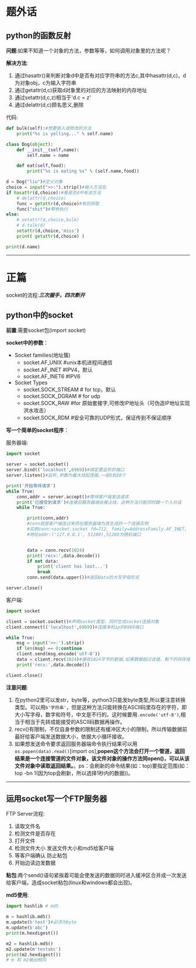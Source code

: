 # 题外话
## python的函数反射
**问题**:如果不知道一个对象的方法，参数等等，如何调用对象里的方法呢？

**解决方法**:
1. 通过hasattr()来判断对象d中是否有对应字符串的方法c,其中hasattr(d,c)，d为对象obj，c为输入字符串
2. 通过getattr(d,c)获取d对象里的对应的方法映射的内存地址
3. 通过setattr(d,c,z)相当于'd.c = z'
4. 通过delattr(d,c)顾名思义,删除

代码:
```python
def bulk(self):#想要嵌入或修改的方法
    print("%s is yelling..." % self.name)

class Dog(object):
    def __init__(self,name):
        self.name = name

    def eat(self,food):
        print("%s is eating %s" % (self.name,food))

d = Dog("liu")#定义对象
choice = input(">>:").strip()#输入方法名
if hasattr(d,choice):#看是否d中有该方法
    # delattr(d,choice)
    func = getattr(d,choice)#有则获取
    func("shit")#带参执行
else:
    # setattr(d,choice,bulk)
    # d.talk(d)
    setattr(d,choice,'miss')
    print( getattr(d,choice) )

print(d.name)

```
---
# 正篇
socket的流程:***三次握手，四次断开***
## python中的socket
**前置**:需要socket包(import socket)

**socket中的参数**：
- Socket families(地址簇)
    - socket.AF_UNIX #unix本机进程间通信
    - socket.AF_INET #IPV4，默认
    - socket.AF_INET6 #IPV6
- Socket Types
    - socket.SOCK_STREAM # for tcp，默认
    - socket.SOCK_DGRAM # for udp
    - socket.SOCK_RAW #for 原始套接字,可修改IP地址头（可伪造IP地址实现洪水攻击）
    - socket.SOCK_RDM #安全可靠的UDP形式，保证传到不保证顺序

**写一个简单的socket程序**：

服务器端:
```python
import socket

server = socket.socket()
server.bind(('localhost',6969))#绑定要监听的端口
server.listen()#监听,参数为最大挂起连接,一般5到10个

print('开始等待请求')
while True:
    conn,addr = server.accept()#等待客户端发送请求
    print('已接受到请求')#连接后服务器端会被占线，这种方法只能同时跟一个人对话
    while True:

        print(conn,addr)
        #conn就是客户端连过来而在服务器端为其生成的一个连接实例
        #实例conn:<socket.socket fd=712, family=AddressFamily.AF_INET, type=SocketKind.SOCK_STREAM, proto=0, laddr=('127.0.0.1', 6969), raddr=('127.0.0.1', 51280)>
        #地址addr:('127.0.0.1', 51280),51280为随机端口


        data = conn.recv(1024)
        print('recv:',data.decode())
        if not data:
            print('client has lost...')
            break
        conn.send(data.upper())#返回data的大写字母形式

server.close()
```
客户端:
```python
import socket

client = socket.socket()#声明socket类型，同时生成socket连接对象
client.connect(('localhost',6969))#连接本机ip的6969端口

while True:
    msg = input('>>:').strip()
    if len(msg) == 0:continue
    client.send(msg.encode('utf-8'))
    data = client.recv(1024)#接收1024字节的数据,如果数据超过该值，剩下的将存储在缓冲区(32K)等待下次接受
    print('recv:',data.decode())

client.close()
```
**注意问题**:
1. 在python2里可以发str，byte等，python3只能发byte类型,所以要注意转换类型。可以用```b'字符串'```，但是这种方法只能转换在ASCII码里存在的字符，即大小写字母，数字和符号，中文是不行的。这时候要用```.encode('utf-8')```,相当于相当于先转成能接受的ASCII码数据再操作。
2. recv()有限制，不仅自身参数的限制还有缓冲区大小的限制，所以传输数据前最好给客户端发送数据大小，依据大小循环接收。
3. 如果想发送命令要求返回服务器端命令执行结果可以用```os.popen(data).read()```\[import os\],**popen这个方法会打开一个管道，返回结果是一个连接管道的文件对象，该文件对象的操作方法同open()，可以从该文件对象中读取返回结果。**。ps：会刷新的命令结果(如：top)要指定范围(如：top -bn 1(因为top会刷新，所以选择1秒内的数据))。
---
## 运用socket写一个FTP服务器
FTP Server流程:
1. 读取文件名
2. 检测文件是否存在
3. 打开文件
4. 检测文件大小  发送文件大小和md5给客户端
5. 等客户端确认  防止粘包
6. 开始边读边发数据

**粘包**:两个send()语句紧挨着可能会使发送的数据同时进入缓冲区合并成一次发送给客户端，造成socket粘包(linux和windows都会出现)。

**md5使用**:
```python
import hashlib # md5

m = hashlib.md5()
m.update(b'test')#必须为byte
m.update(b'abc')
print(m.hexdigest())

m2 = hashlib.md5()
m2.update(n'testabc')
print(m2.hexdigest())
# m 和 m2输出相同
```

